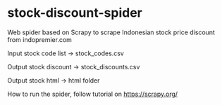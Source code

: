 # stock-discount-spider
Web spider based on Scrapy to scrape Indonesian stock price discount from indopremier.com

Input stock code list -> stock_codes.csv

Output stock discount -> stock_discounts.csv

Output stock html -> html folder

How to run the spider, follow tutorial on https://scrapy.org/

